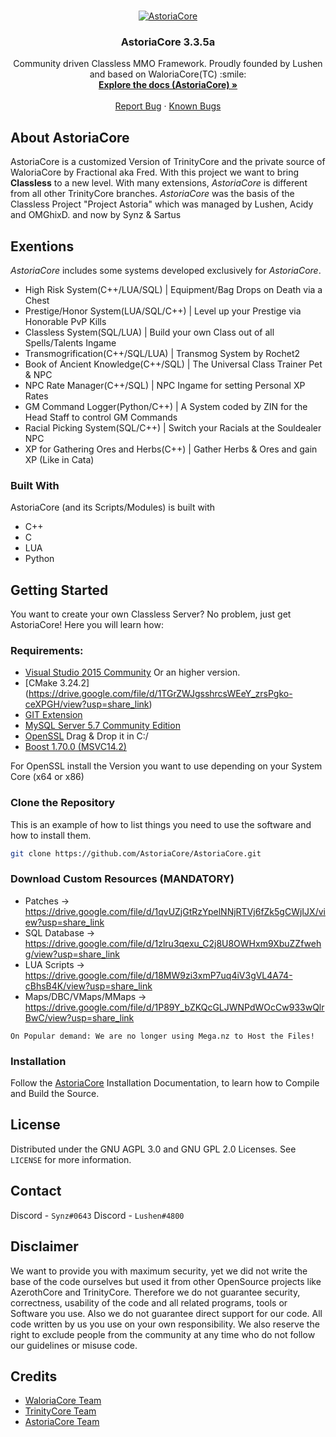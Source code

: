 <br />
<p align="center">
  <a href="http://playastoria.cc/">
    <img src="https://i.ibb.co/rbsX12q/Unbenannt-1222.png" alt="AstoriaCore">
  </a>

  <h3 align="center">AstoriaCore 3.3.5a</h3>

  <p align="center">
    Community driven Classless MMO Framework. Proudly 
  founded by Lushen and based on WaloriaCore(TC) :smile:
    <br />
    <a href="https://github.com/AstoriaCore/AstoriaCore/tree/master/tutorials"><strong>Explore the docs (AstoriaCore) »</strong></a>
    <br />
    <br />
    <a href="https://github.com/AstoriaCore/AstoriaCore/issues/new/choose">Report Bug</a>
    ·
	<a href="#">Known Bugs</a>
  </p>
</p>

## About AstoriaCore

AstoriaCore is a customized Version of TrinityCore and the private source of WaloriaCore by Fractional aka Fred. With this project 
we want to bring **Classless** to a new level. With many extensions, *AstoriaCore* is different from all other TrinityCore branches.
*AstoriaCore* was the basis of the Classless Project "Project Astoria" which was managed by Lushen, Acidy and OMGhixD.
and now by Synz & Sartus

## Exentions

*AstoriaCore* includes some systems developed exclusively for *AstoriaCore*.

- High Risk System(C++/LUA/SQL) | Equipment/Bag Drops on Death via a Chest
- Prestige/Honor System(LUA/SQL/C++) | Level up your Prestige via Honorable PvP Kills
- Classless System(SQL/LUA) | Build your own Class out of all Spells/Talents Ingame
- Transmogrification(C++/SQL/LUA) | Transmog System by Rochet2
- Book of Ancient Knowledge(C++/SQL) | The Universal Class Trainer Pet & NPC
- NPC Rate Manager(C++/SQL) | NPC Ingame for setting Personal XP Rates
- GM Command Logger(Python/C++) | A System coded by ZIN for the Head Staff to control GM Commands
- Racial Picking System(SQL/C++) | Switch your Racials at the Souldealer NPC
- XP for Gathering Ores and Herbs(C++) | Gather Herbs & Ores and gain XP (Like in Cata)

### Built With

AstoriaCore (and its Scripts/Modules) is built with

* C++
* C
* LUA
* Python

## Getting Started

You want to create your own Classless Server? No problem, just get AstoriaCore! Here you will learn how:

### Requirements:

* [Visual Studio 2015 Community](https://visualstudio.microsoft.com/de/vs/older-downloads/)
  Or an higher version.
* [CMake 3.24.2] (https://drive.google.com/file/d/1TGrZWJgsshrcsWEeY_zrsPgko-ceXPGH/view?usp=share_link)
* [GIT Extension](https://git-scm.com/downloads)
* [MySQL Server 5.7 Community Edition](https://dev.mysql.com/downloads/mysql/5.7.html)
* [OpenSSL](https://drive.google.com/file/d/1w6yATRuIq3qeVa1u2A4LE1UBC7d8jhrD/view?usp=share_link)
  Drag & Drop it in C:/
* [Boost 1.70.0 (MSVC14.2)](https://drive.google.com/file/d/1cMbKMrL9DRys5qeeOIlRsRULQNzJ-d7q/view?usp=share_link) 

For OpenSSL install the Version you want to use depending on your System Core (x64 or x86)

### Clone the Repository

This is an example of how to list things you need to use the software and how to install them.

  ```sh
  git clone https://github.com/AstoriaCore/AstoriaCore.git
  ```
  
### Download Custom Resources (MANDATORY)

* Patches -> https://drive.google.com/file/d/1qvUZjGtRzYpelNNjRTVj6fZk5gCWjIJX/view?usp=share_link
* SQL Database -> https://drive.google.com/file/d/1zlru3qexu_C2j8U8OWHxm9XbuZZfwehg/view?usp=share_link
* LUA Scripts -> https://drive.google.com/file/d/18MW9zi3xmP7uq4iV3gVL4A74-cBhsB4K/view?usp=share_link
* Maps/DBC/VMaps/MMaps -> https://drive.google.com/file/d/1P89Y_bZKQcGLJWNPdWOcCw933wQlrBwC/view?usp=share_link

`On Popular demand: We are no longer using Mega.nz to Host the Files!`

### Installation

Follow the [AstoriaCore](https://github.com/AstoriaCore/AstoriaCore/tree/master/tutorials) Installation Documentation, to learn how to Compile and Build the Source.


## License

Distributed under the GNU AGPL 3.0 and GNU GPL 2.0 Licenses. See `LICENSE` for more information.



## Contact

Discord - `Synz#0643`
Discord - `Lushen#4800`

## Disclaimer

We want to provide you with maximum security, yet we did not write the base of the code ourselves but used it from other OpenSource projects like AzerothCore 
and TrinityCore. Therefore we do not guarantee security, correctness, usability of the code and all related programs, tools or Software you use. Also we do not 
guarantee direct support for our code. All code written by us you use on your own responsibility. We also reserve the right to exclude people from the community 
at any time who do not follow our guidelines or misuse code.

## Credits

* [WaloriaCore Team](https://www.ac-web.org/forums/member.php?215701-Fractional)
* [TrinityCore Team](https://www.trinitycore.org/)
* [AstoriaCore Team](https://discord.gg/wvDYdqX)
